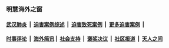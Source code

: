 
### 明慧海外之窗

####  [武汉肺炎](indexes/365.md?t=05281401) &nbsp;|&nbsp;  [迫害案例综述](indexes/328.md?t=05281401) &nbsp;|&nbsp; [迫害致死案例](indexes/277.md?t=05281401)  &nbsp;|&nbsp; [更多迫害案例](indexes/81.md?t=05281401)  &nbsp;|&nbsp; 
####  [时事评论](indexes/19.md?t=05281401) &nbsp;|&nbsp; [海外简讯](indexes/245.md?t=05281401)&nbsp;|&nbsp;  [社会支持](indexes/140.md?t=05281401) &nbsp;|&nbsp; [褒奖决议](indexes/282.md?t=05281401) &nbsp;|&nbsp; [社区报道](indexes/91.md?t=05281401)  &nbsp;|&nbsp; [天人之间](indexes/78.md?t=05281401) 

